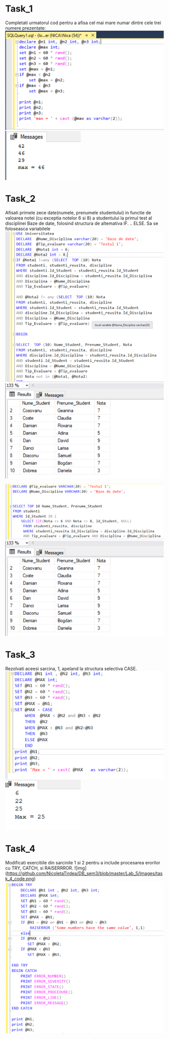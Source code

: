 # Task_1
Completati urmatorul cod pentru a afisa cel mai mare numar dintre cele trei numere prezentate:
![img](https://github.com/NicoletaTirdea/DB_sem3/blob/master/Lab_5/Images/task_1_code.png)
![img](https://github.com/NicoletaTirdea/DB_sem3/blob/master/Lab_5/Images/task_1_rasp.png)

# Task_2
Afisati primele zece date(numele, prenumele studentului) in functie de valoarea notei (cu exceptia notelor 6 si 8) a studentului
la primul test al disciplinei Baze de date, folosind structura de altemativa IF. .. ELSE. Sa se foloseasca variabilele
![img](https://github.com/NicoletaTirdea/DB_sem3/blob/master/Lab_5/Images/task_2_co.png)
![img](https://github.com/NicoletaTirdea/DB_sem3/blob/master/Lab_5/Images/task_2_raso.png)

![img](https://github.com/NicoletaTirdea/DB_sem3/blob/master/Lab_5/Images/task_2.2_cod.png)
![img](https://github.com/NicoletaTirdea/DB_sem3/blob/master/Lab_5/Images/task_2_raso.png)
# Task_3
Rezolvati aceesi sarcina, 1, apeland la structura selectiva CASE.
![img](https://github.com/NicoletaTirdea/DB_sem3/blob/master/Lab_5/Images/task_3_code.png)
![img](https://github.com/NicoletaTirdea/DB_sem3/blob/master/Lab_5/Images/task_3_rasp.png)

# Task_4
Modificati exercitiile din sarcinile 1 si 2 pentru a include procesarea erorilor cu TRY, CATCH, si RAISERRROR.
![img] (https://github.com/NicoletaTirdea/DB_sem3/blob/master/Lab_5/Images/task_4_code.png)
![img](https://github.com/NicoletaTirdea/DB_sem3/blob/master/Lab_5/Images/task_4_code.png)
